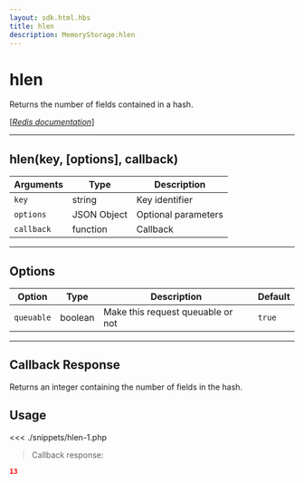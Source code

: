 ```yaml
---
layout: sdk.html.hbs
title: hlen
description: MemoryStorage:hlen
---
```


# hlen

Returns the number of fields contained in a hash.

[[_Redis documentation_]](https://redis.io/commands/hlen)

---

## hlen(key, [options], callback)

| Arguments  | Type        | Description         |
| ---------- | ----------- | ------------------- |
| `key`      | string      | Key identifier      |
| `options`  | JSON Object | Optional parameters |
| `callback` | function    | Callback            |

---

## Options

| Option     | Type    | Description                       | Default |
| ---------- | ------- | --------------------------------- | ------- |
| `queuable` | boolean | Make this request queuable or not | `true`  |

---

## Callback Response

Returns an integer containing the number of fields in the hash.

## Usage

<<< ./snippets/hlen-1.php

> Callback response:

```json
13
```
